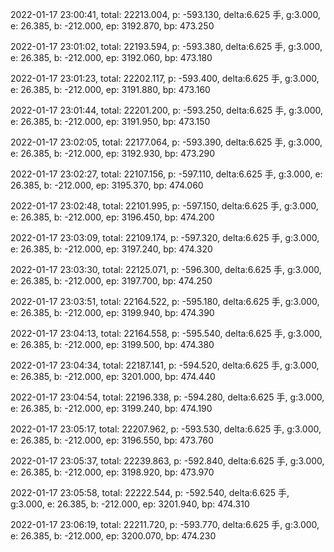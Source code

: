 2022-01-17 23:00:41, total: 22213.004, p: -593.130, delta:6.625 手, g:3.000, e: 26.385, b: -212.000, ep: 3192.870, bp: 473.250

2022-01-17 23:01:02, total: 22193.594, p: -593.380, delta:6.625 手, g:3.000, e: 26.385, b: -212.000, ep: 3192.060, bp: 473.180

2022-01-17 23:01:23, total: 22202.117, p: -593.400, delta:6.625 手, g:3.000, e: 26.385, b: -212.000, ep: 3191.880, bp: 473.160

2022-01-17 23:01:44, total: 22201.200, p: -593.250, delta:6.625 手, g:3.000, e: 26.385, b: -212.000, ep: 3191.950, bp: 473.150

2022-01-17 23:02:05, total: 22177.064, p: -593.390, delta:6.625 手, g:3.000, e: 26.385, b: -212.000, ep: 3192.930, bp: 473.290

2022-01-17 23:02:27, total: 22107.156, p: -597.110, delta:6.625 手, g:3.000, e: 26.385, b: -212.000, ep: 3195.370, bp: 474.060

2022-01-17 23:02:48, total: 22101.995, p: -597.150, delta:6.625 手, g:3.000, e: 26.385, b: -212.000, ep: 3196.450, bp: 474.200

2022-01-17 23:03:09, total: 22109.174, p: -597.320, delta:6.625 手, g:3.000, e: 26.385, b: -212.000, ep: 3197.240, bp: 474.320

2022-01-17 23:03:30, total: 22125.071, p: -596.300, delta:6.625 手, g:3.000, e: 26.385, b: -212.000, ep: 3197.700, bp: 474.250

2022-01-17 23:03:51, total: 22164.522, p: -595.180, delta:6.625 手, g:3.000, e: 26.385, b: -212.000, ep: 3199.940, bp: 474.390

2022-01-17 23:04:13, total: 22164.558, p: -595.540, delta:6.625 手, g:3.000, e: 26.385, b: -212.000, ep: 3199.500, bp: 474.380

2022-01-17 23:04:34, total: 22187.141, p: -594.520, delta:6.625 手, g:3.000, e: 26.385, b: -212.000, ep: 3201.000, bp: 474.440

2022-01-17 23:04:54, total: 22196.338, p: -594.280, delta:6.625 手, g:3.000, e: 26.385, b: -212.000, ep: 3199.240, bp: 474.190

2022-01-17 23:05:17, total: 22207.962, p: -593.530, delta:6.625 手, g:3.000, e: 26.385, b: -212.000, ep: 3196.550, bp: 473.760

2022-01-17 23:05:37, total: 22239.863, p: -592.840, delta:6.625 手, g:3.000, e: 26.385, b: -212.000, ep: 3198.920, bp: 473.970

2022-01-17 23:05:58, total: 22222.544, p: -592.540, delta:6.625 手, g:3.000, e: 26.385, b: -212.000, ep: 3201.940, bp: 474.310

2022-01-17 23:06:19, total: 22211.720, p: -593.770, delta:6.625 手, g:3.000, e: 26.385, b: -212.000, ep: 3200.070, bp: 474.230